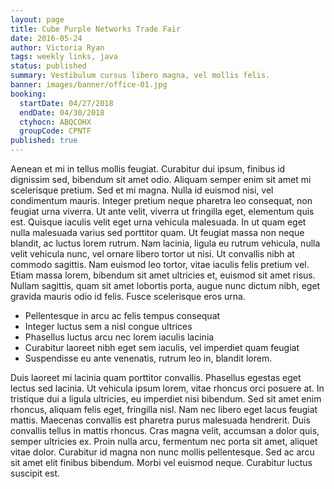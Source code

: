 ```yaml
---
layout: page
title: Cube Purple Networks Trade Fair
date: 2016-05-24
author: Victoria Ryan
tags: weekly links, java
status: published
summary: Vestibulum cursus libero magna, vel mollis felis.
banner: images/banner/office-01.jpg
booking:
  startDate: 04/27/2018
  endDate: 04/30/2018
  ctyhocn: ABQCOHX
  groupCode: CPNTF
published: true
---
```

Aenean et mi in tellus mollis feugiat. Curabitur dui ipsum, finibus id dignissim sed, bibendum sit amet odio. Aliquam semper enim sit amet mi scelerisque pretium. Sed et mi magna. Nulla id euismod nisi, vel condimentum mauris. Integer pretium neque pharetra leo consequat, non feugiat urna viverra. Ut ante velit, viverra ut fringilla eget, elementum quis est. Quisque iaculis velit eget urna vehicula malesuada.
In ut quam eget nulla malesuada varius sed porttitor quam. Ut feugiat massa non neque blandit, ac luctus lorem rutrum. Nam lacinia, ligula eu rutrum vehicula, nulla velit vehicula nunc, vel ornare libero tortor ut nisi. Ut convallis nibh at commodo sagittis. Nam euismod leo tortor, vitae iaculis felis pretium vel. Etiam massa lorem, bibendum sit amet ultricies et, euismod sit amet risus. Nullam sagittis, quam sit amet lobortis porta, augue nunc dictum nibh, eget gravida mauris odio id felis. Fusce scelerisque eros urna.

* Pellentesque in arcu ac felis tempus consequat
* Integer luctus sem a nisl congue ultrices
* Phasellus luctus arcu nec lorem iaculis lacinia
* Curabitur laoreet nibh eget sem iaculis, vel imperdiet quam feugiat
* Suspendisse eu ante venenatis, rutrum leo in, blandit lorem.

Duis laoreet mi lacinia quam porttitor convallis. Phasellus egestas eget lectus sed lacinia. Ut vehicula ipsum lorem, vitae rhoncus orci posuere at. In tristique dui a ligula ultricies, eu imperdiet nisi bibendum. Sed sit amet enim rhoncus, aliquam felis eget, fringilla nisl. Nam nec libero eget lacus feugiat mattis. Maecenas convallis est pharetra purus malesuada hendrerit. Duis convallis tellus in mattis rhoncus. Cras magna velit, accumsan a dolor quis, semper ultricies ex. Proin nulla arcu, fermentum nec porta sit amet, aliquet vitae dolor. Curabitur id magna non nunc mollis pellentesque. Sed ac arcu sit amet elit finibus bibendum. Morbi vel euismod neque. Curabitur luctus suscipit est.
